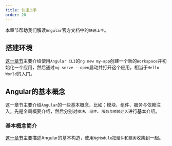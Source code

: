 ```yaml
---
title: 快速上手
order: 20
---
```


本章节帮助我们解读`Angular`官方文档中的`快速上手`。

## 搭建环境

[这一章节](https://angular.cn/guide/setup-local)主要介绍使用`Angular CLI`的`ng new my-app`创建一个新的`Workspace`并初始化一个应用，然后通过`ng serve --open`启动并打开这个应用，相当于`Hello World`的入门。

## Angular的基本概念

这一章节主要介绍`Angular`的一些基本概念，比如：模块、组件、服务与依赖注入，先是全局概要介绍，然后分别对`模块`、`组件`、`服务与依赖注入`进行基本介绍。

### 基本概念简介

[这一章节](https://angular.cn/guide/architecture)主要描述Angular的基本构造，使用`NgModule`把`组件`和`服务`收集到一起。
